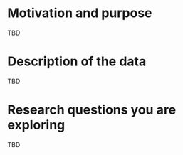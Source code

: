 # Motivation and purpose

TBD

# Description of the data

TBD

# Research questions you are exploring

TBD
